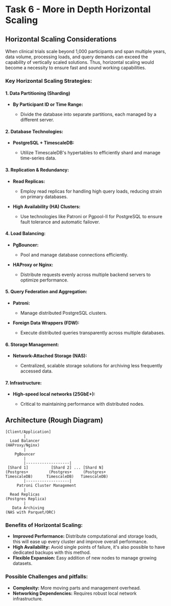 # Task 6 - More in Depth Horizontal Scaling

## Horizontal Scaling Considerations

When clinical trials scale beyond 1,000 participants and span multiple years, data volume, processing loads, and query demands can exceed the capability of vertically scaled solutions. Thus, horizontal scaling would become a necessity to ensure fast and sound working capabilities. 

### Key Horizontal Scaling Strategies:

#### 1. Data Partitioning (Sharding)

* **By Participant ID or Time Range:**

  * Divide the database into separate partitions, each managed by a different server.

#### 2. Database Technologies:

* **PostgreSQL + TimescaleDB:**

  * Utilize TimescaleDB's hypertables to efficiently shard and manage time-series data.

#### 3. Replication & Redundancy:

* **Read Replicas:**

  * Employ read replicas for handling high query loads, reducing strain on primary databases.
* **High Availability (HA) Clusters:**

  * Use technologies like Patroni or Pgpool-II for PostgreSQL to ensure fault tolerance and automatic failover.

#### 4. Load Balancing:

* **PgBouncer:**

  * Pool and manage database connections efficiently.
* **HAProxy or Nginx:**

  * Distribute requests evenly across multiple backend servers to optimize performance.

#### 5. Query Federation and Aggregation:

* **Patroni:**

  * Manage distributed PostgreSQL clusters.
* **Foreign Data Wrappers (FDW):**

  * Execute distributed queries transparently across multiple databases.

#### 6. Storage Management:

* **Network-Attached Storage (NAS):**

  * Centralized, scalable storage solutions for archiving less frequently accessed data.

#### 7. Infrastructure:

* **High-speed local networks (25GbE+):**

  * Critical to maintaining performance with distributed nodes.

## Architecture (Rough Diagram)

```
[Client/Application]
        |
  Load Balancer
(HAProxy/Nginx)
        |
    PgBouncer
        |
        |-------------------|
 [Shard 1]          [Shard 2] ... [Shard N]
(Postgres+         (Postgres+     (Postgres+
TimescaleDB)      TimescaleDB)   TimescaleDB)
        |-------------------|
     Patroni Cluster Management
        |
  Read Replicas
(Postgres Replica)
        |
   Data Archiving
(NAS with Parquet/ORC)
```

### Benefits of Horizontal Scaling:

* **Improved Performance:** Distribute computational and storage loads, this will ease up every cluster and improve overall performance.
* **High Availability:** Avoid single points of failure, it's also possible to have dedicated backups with this method.
* **Flexible Expansion:** Easy addition of new nodes to manage growing datasets.

### Possible Challenges and pitfalls:

* **Complexity:** More moving parts and management overhead.
* **Networking Dependencies:** Requires robust local network infrastructure.

